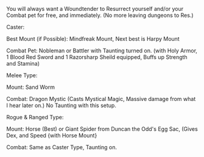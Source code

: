 ---
---
You will always want a Woundtender to Resurrect yourself and/or your Combat pet for free, and immediately. (No more leaving dungeons to Res.) 

Caster:

Best Mount (if Possible): Mindfreak Mount, Next best is Harpy Mount

Combat Pet: Nobleman or Battler with Taunting turned on. (with Holy Armor, 1 Blood Red Sword and 1 Razorsharp Sheild equipped, Buffs up Strength and Stamina)

Melee Type:

Mount: Sand Worm

Combat: Dragon Mystic (Casts Mystical Magic, Massive damage from what I hear later on.) No Taunting with this setup.

Rogue & Ranged Type:

Mount: Horse (Best) or Giant Spider from Duncan the Odd's Egg Sac, (Gives Dex, and Speed {with Horse Mount}

Combat: Same as Caster Type, Taunting on.